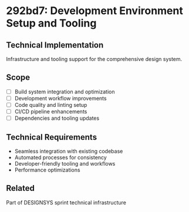 # 292bd7: Development Environment Setup and Tooling

## Technical Implementation
Infrastructure and tooling support for the comprehensive design system.

## Scope
- [ ] Build system integration and optimization
- [ ] Development workflow improvements
- [ ] Code quality and linting setup
- [ ] CI/CD pipeline enhancements
- [ ] Dependencies and tooling updates

## Technical Requirements
- Seamless integration with existing codebase
- Automated processes for consistency
- Developer-friendly tooling and workflows
- Performance optimizations

## Related
Part of DESIGNSYS sprint technical infrastructure